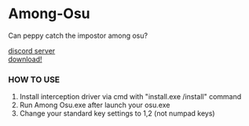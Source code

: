 # Among-Osu
 Can peppy catch the impostor among osu?
 
 [discord server](https://discord.gg/ZWsxcQFtWA)  
 [download!](https://github.com/he4rtbleed/Among-Osu/releases/download/release-v1/Release.zip)

### HOW TO USE

 1. Install interception driver via cmd with "install.exe /install" command
 2. Run Among Osu.exe after launch your osu.exe
 3. Change your standard key settings to 1,2 (not numpad keys)
